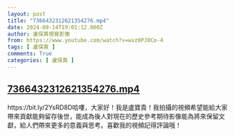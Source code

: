 ```yaml
---
layout: post
title: "7366432312621354276.mp4"
date: 2024-09-14T19:01:12.000Z
author: 盧保貴視覺影像
from: https://www.youtube.com/watch?v=wvz0PJOCo-4
tags: [ 盧保貴 ]
comments: True
categories: [ 盧保貴 ]
---
```

<!--1726340472000-->
[7366432312621354276.mp4](https://www.youtube.com/watch?v=wvz0PJOCo-4)
------

<div>
https://bit.ly/2YsRD8D哈嘍，大家好！我是盧寶貴！我拍攝的視頻希望能給大家帶來貢獻能夠留存後世，能成為後人對現在的歷史參考期待影像能為將來保留文獻，給人們帶來更多的意義與思考。喜歡我的視頻記得評論哦！
</div>

